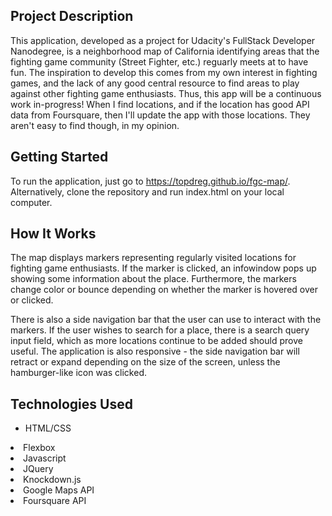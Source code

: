 ## Project Description
This application, developed as a project for Udacity's FullStack Developer Nanodegree, is a neighborhood map of California identifying areas that the fighting game community (Street Fighter, etc.) reguarly meets at to have fun. The inspiration to develop this comes from my own interest in fighting games, and the lack of any good central resource to find areas to play against other fighting game enthusiasts. Thus, this app will be a continuous work in-progress! When I find locations, and if the location has good API data from Foursquare, then I'll update the app with those locations. They aren't easy to find though, in my opinion. 

## Getting Started
To run the application, just go to https://topdreg.github.io/fgc-map/. Alternatively, clone the repository and run index.html on your local computer. 

## How It Works
The map displays markers representing regularly visited locations for fighting game enthusiasts. If the marker is clicked, an infowindow pops up showing some information about the place. Furthermore, the markers change color or bounce depending on whether the marker is hovered over or clicked.  

There is also a side navigation bar that the user can use to interact with the markers. If the user wishes to search for a place, there is a search query input field, which as more locations continue to be added should prove useful. The application is also responsive - the side navigation bar will retract or expand depending on the size of the screen, unless the hamburger-like icon was clicked.

## Technologies Used 
* HTML/CSS
<li>Flexbox</li>
<li>Javascript</li>
<li>JQuery</li> 
<li>Knockdown.js</li> 
<li>Google Maps API</li>
<li>Foursquare API</li>
